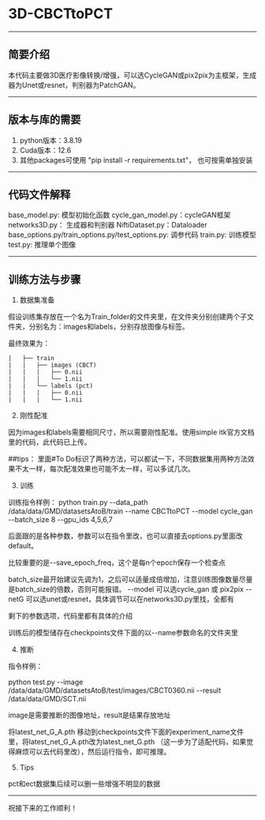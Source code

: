 # 3D-CBCTtoPCT

*******************************************************************************
## 简要介绍

本代码主要做3D医疗影像转换/增强，可以选CycleGAN或pix2pix为主框架，生成器为Unet或resnet，判别器为PatchGAN。

*******************************************************************************
## 版本与库的需要

1. python版本：3.8.19
2. Cuda版本：12.6
3. 其他packages可使用 "pip install -r requirements.txt"， 也可按需单独安装

*******************************************************************************
## 代码文件解释

base_model.py: 模型初始化函数
cycle_gan_model.py：cycleGAN框架
networks3D.py： 生成器和判别器
NiftiDataset.py：Dataloader
base_options.py/train_options.py/test_options.py: 调参代码
train.py: 训练模型
test.py: 推理单个图像

*******************************************************************************
## 训练方法与步骤

1. 数据集准备

假设训练集存放在一个名为Train_folder的文件夹里，在文件夹分别创建两个子文件夹，分别名为：images和labels，分别存放图像与标签。

最终效果为：
                 
	|   ├── train              
	|   |   ├── images (CBCT)            
	|   |   |   ├── 0.nii              
	|   |   |   └── 1.nii                     
	|   |   └── labels (pct)          
	|   |   |   ├── 0.nii             
	|   |   |   └── 1.nii

2. 刚性配准

因为images和labels需要相同尺寸，所以需要刚性配准。使用simple itk官方文档里的代码，此代码已上传。

##tips：
里面#To Do标识了两种方法，可以都试一下，不同数据集用两种方法效果不太一样，每次配准效果也可能不太一样，可以多试几次。

3. 训练

训练指令样例：
python train.py --data_path /data/data/GMD/datasetsAtoB/train --name CBCTtoPCT --model cycle_gan --batch_size 8 --gpu_ids 4,5,6,7

后面跟的是各种参数，参数可以在指令里改，也可以直接去options.py里面改default。

比较重要的是--save_epoch_freq，这个是每n个epoch保存一个检查点

batch_size最开始建议先调为1，之后可以适量成倍增加，注意训练图像数量尽量是batch_size的倍数，否则可能报错。
--model 可以选cycle_gan 或 pix2pix
--netG 可以选unet或resnet，具体调节可以在networks3D.py里找，全都有

剩下的参数选项，代码里都有具体的介绍

训练后的模型储存在checkpoints文件下面的以--name参数命名的文件夹里
	
4. 推断

指令样例：

python test.py --image /data/data/GMD/datasetsAtoB/test/images/CBCT0360.nii --result /data/data/GMD/SCT.nii

image是需要推断的图像地址，result是结果存放地址

将latest_net_G_A.pth 移动到checkpoints文件下面的experiment_name文件里，将latest_net_G_A.pth改为latest_net_G.pth （这一步为了适配代码，如果觉得麻烦可以去代码里改），然后运行指令，即可推理。

5. Tips

pct和ect数据集后续可以删一些增强不明显的数据

*******************************************************************************

祝接下来的工作顺利！
